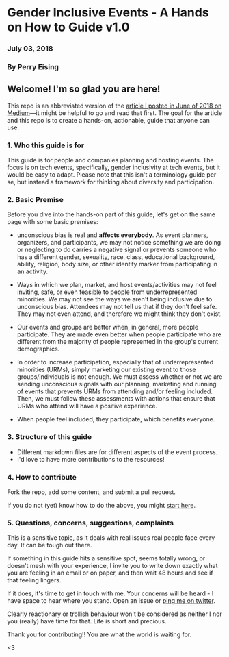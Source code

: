 # Gender Inclusive Events - A Hands on How to Guide v1.0
### July 03, 2018
### By Perry Eising

## Welcome! I'm so glad you are here!

This repo is an abbreviated version of the [article I  posted in June of 2018 on Medium](https://blog.usejournal.com/gender-inclusive-tech-events-a-hands-on-how-to-guide-ec93ee477035)—it might be helpful to go and read that first. The goal for the article and this repo is to create a hands-on, actionable, guide that anyone can use.

### 1. Who this guide is for
This guide is for people and companies planning and hosting events. The focus is on tech events, specifically, gender inclusivity at tech events, but it would be easy to adapt. Please note that this isn't a terminology guide per se, but instead a framework for thinking about diversity and participation.

### 2. Basic Premise
Before you dive into the hands-on part of this guide, let's get on the same page with some basic premises:

 * unconscious bias is real and **affects everybody**. As event planners, organizers, and participants, we may not notice something we are doing or neglecting to do carries a negative signal or prevents someone who has a different gender, sexuality, race, class, educational background, ability, religion, body size, or other identity marker from participating in an activity.

 * Ways in which we plan, market, and host events/activities may not feel inviting, safe, or even feasible to people from underrepresented minorities. We may not see the ways we aren't being inclusive due to unconscious bias. Attendees may not tell us that if they don't feel safe. They may not even attend, and therefore we might think they don't exist.

 * Our events and groups are better when, in general, more people participate. They are made even better when people participate who are different from the majority of people represented in the group's current demographics.

 * In order to increase participation, especially that of underrepresented minorities (URMs), simply marketing our existing event to those groups/individuals is not enough. We must assess whether or not we are sending unconscious signals with our planning, marketing and running of events that prevents URMs from attending and/or feeling included. Then, we must follow these assessments with actions that ensure that URMs who attend will have a positive experience.

 * When people feel included, they participate, which benefits everyone.


### 3. Structure of this guide
 * Different markdown files are for different aspects of the event process.
 * I'd love to have more contributions to the resources!

### 4. How to contribute
 Fork the repo, add some content, and submit a pull request.

  If you do not (yet) know how to do the above, you might [start here](https://www.youtube.com/watch?v=G1I3HF4YWEw).

### 5. Questions, concerns, suggestions, complaints
This is a sensitive topic, as it deals with real issues real people face every day. It can be tough out there.

If something in this guide hits a sensitive spot, seems totally wrong, or doesn't mesh with your experience, I invite you to write down exactly what you are feeling in an email or on paper, and then wait 48 hours and see if that feeling lingers.

If it does, it's time to get in touch with me. Your concerns will be heard - I have space to hear where you stand. Open an issue or [ping me on twitter](https://twitter.com/perrysetgo).

Clearly reactionary or trollish behaviour won't be considered as neither I nor you (really) have time for that. Life is short and precious.

Thank you for contributing!! You are what the world is waiting for.

<3
